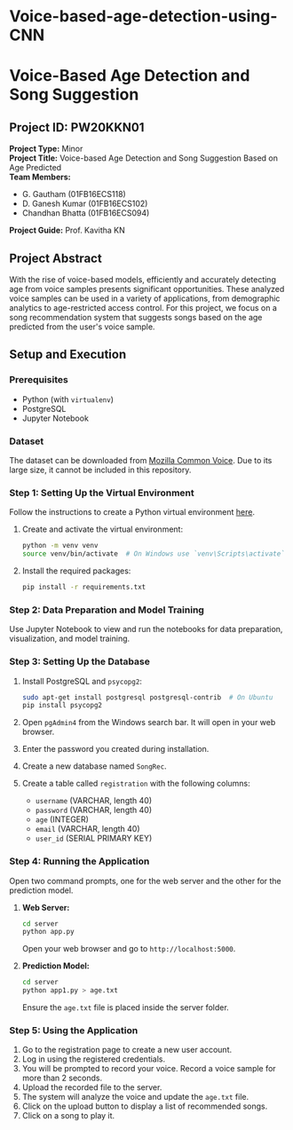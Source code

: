 # Voice-based-age-detection-using-CNN

# Voice-Based Age Detection and Song Suggestion

## Project ID: PW20KKN01
**Project Type:** Minor  
**Project Title:** Voice-based Age Detection and Song Suggestion Based on Age Predicted  
**Team Members:** 
- G. Gautham (01FB16ECS118)
- D. Ganesh Kumar (01FB16ECS102)
- Chandhan Bhatta (01FB16ECS094)

**Project Guide:** Prof. Kavitha KN

## Project Abstract
With the rise of voice-based models, efficiently and accurately detecting age from voice samples presents significant opportunities. These analyzed voice samples can be used in a variety of applications, from demographic analytics to age-restricted access control. For this project, we focus on a song recommendation system that suggests songs based on the age predicted from the user's voice sample.

## Setup and Execution

### Prerequisites
- Python (with `virtualenv`)
- PostgreSQL
- Jupyter Notebook

### Dataset
The dataset can be downloaded from [Mozilla Common Voice](https://voice.mozilla.org/en). Due to its large size, it cannot be included in this repository.

### Step 1: Setting Up the Virtual Environment
Follow the instructions to create a Python virtual environment [here](https://www.geeksforgeeks.org/creating-python-virtual-environment-windows-linux/).

1. Create and activate the virtual environment:
    ```bash
    python -m venv venv
    source venv/bin/activate  # On Windows use `venv\Scripts\activate`
    ```

2. Install the required packages:
    ```bash
    pip install -r requirements.txt
    ```

### Step 2: Data Preparation and Model Training
Use Jupyter Notebook to view and run the notebooks for data preparation, visualization, and model training.

### Step 3: Setting Up the Database
1. Install PostgreSQL and `psycopg2`:
    ```bash
    sudo apt-get install postgresql postgresql-contrib  # On Ubuntu
    pip install psycopg2
    ```

2. Open `pgAdmin4` from the Windows search bar. It will open in your web browser.

3. Enter the password you created during installation.

4. Create a new database named `SongRec`.

5. Create a table called `registration` with the following columns:
    - `username` (VARCHAR, length 40)
    - `password` (VARCHAR, length 40)
    - `age` (INTEGER)
    - `email` (VARCHAR, length 40)
    - `user_id` (SERIAL PRIMARY KEY)

### Step 4: Running the Application
Open two command prompts, one for the web server and the other for the prediction model.

1. **Web Server:**
    ```bash
    cd server
    python app.py
    ```
    Open your web browser and go to `http://localhost:5000`.

2. **Prediction Model:**
    ```bash
    cd server
    python app1.py > age.txt
    ```
    Ensure the `age.txt` file is placed inside the server folder.

### Step 5: Using the Application
1. Go to the registration page to create a new user account.
2. Log in using the registered credentials.
3. You will be prompted to record your voice. Record a voice sample for more than 2 seconds.
4. Upload the recorded file to the server.
5. The system will analyze the voice and update the `age.txt` file.
6. Click on the upload button to display a list of recommended songs.
7. Click on a song to play it.
